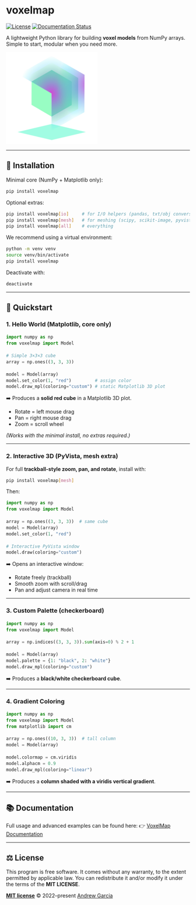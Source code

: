 # voxelmap

[![License](http://img.shields.io/\:license-mit-blue.svg?style=flat-square)](https://raw.githubusercontent.com/andrewrgarcia/voxelmap/main/LICENSE)
[![Documentation Status](https://readthedocs.org/projects/voxelmap/badge/?version=latest)](https://voxelmap.readthedocs.io/en/latest/?badge=latest)

A lightweight Python library for building **voxel models** from NumPy arrays.
Simple to start, modular when you need more.

<a href="https://voxelmap.vercel.app">
<img src="https://github.com/andrewrgarcia/voxelmap/blob/main/voxelmap.svg?raw=true" width="250"></a>

---

## 🚀 Installation

Minimal core (NumPy + Matplotlib only):

```bash
pip install voxelmap
```

Optional extras:

```bash
pip install voxelmap[io]     # for I/O helpers (pandas, txt/obj conversions)
pip install voxelmap[mesh]   # for meshing (scipy, scikit-image, pyvista)
pip install voxelmap[all]    # everything
```

We recommend using a virtual environment:

```bash
python -m venv venv
source venv/bin/activate
pip install voxelmap
```

Deactivate with:

```bash
deactivate
```

---

## 🧩 Quickstart

### 1. Hello World (Matplotlib, core only)

```python
import numpy as np
from voxelmap import Model

# Simple 3×3×3 cube
array = np.ones((3, 3, 3))

model = Model(array)
model.set_color(1, "red")         # assign color
model.draw_mpl(coloring="custom") # static Matplotlib 3D plot
```

➡️ Produces a **solid red cube** in a Matplotlib 3D plot.

* Rotate = left mouse drag
* Pan = right mouse drag
* Zoom = scroll wheel

*(Works with the minimal install, no extras required.)*

---

### 2. Interactive 3D (PyVista, mesh extra)

For full **trackball-style zoom, pan, and rotate**, install with:

```bash
pip install voxelmap[mesh]
```

Then:

```python
import numpy as np
from voxelmap import Model

array = np.ones((3, 3, 3))  # same cube
model = Model(array)
model.set_color(1, "red")

# Interactive PyVista window
model.draw(coloring="custom")
```

➡️ Opens an interactive window:

* Rotate freely (trackball)
* Smooth zoom with scroll/drag
* Pan and adjust camera in real time

---

### 3. Custom Palette (checkerboard)

```python
import numpy as np
from voxelmap import Model

array = np.indices((3, 3, 3)).sum(axis=0) % 2 + 1

model = Model(array)
model.palette = {1: "black", 2: "white"}
model.draw_mpl(coloring="custom")
```

➡️ Produces a **black/white checkerboard cube**.

---

### 4. Gradient Coloring

```python
import numpy as np
from voxelmap import Model
from matplotlib import cm

array = np.ones((10, 3, 3))  # tall column
model = Model(array)

model.colormap = cm.viridis
model.alphacm = 0.9
model.draw_mpl(coloring="linear")
```

➡️ Produces a **column shaded with a viridis vertical gradient**.

---

## 📚 Documentation

Full usage and advanced examples can be found here:
👉 [VoxelMap Documentation](https://voxelmap.readthedocs.io/en/latest)

---

## ⚖️ License

This program is free software. It comes without any warranty, to the extent permitted by applicable law.
You can redistribute it and/or modify it under the terms of the **MIT LICENSE**.

**[MIT license](./LICENSE)** © 2022–present [Andrew Garcia](https://github.com/andrewrgarcia)

